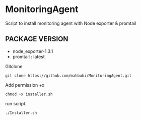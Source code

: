 # MonitoringAgent

Script to install monitoring agent with Node exporter & promtail

## PACKAGE VERSION
- node_exporter-1.3.1
- promtail : latest

Gitclone
```
git clone https://github.com/mahbubi/MonitoringAgent.git
```
Add permission +x
```
chmod +x installer.sh
```
run script.
```
./Installer.sh
```
